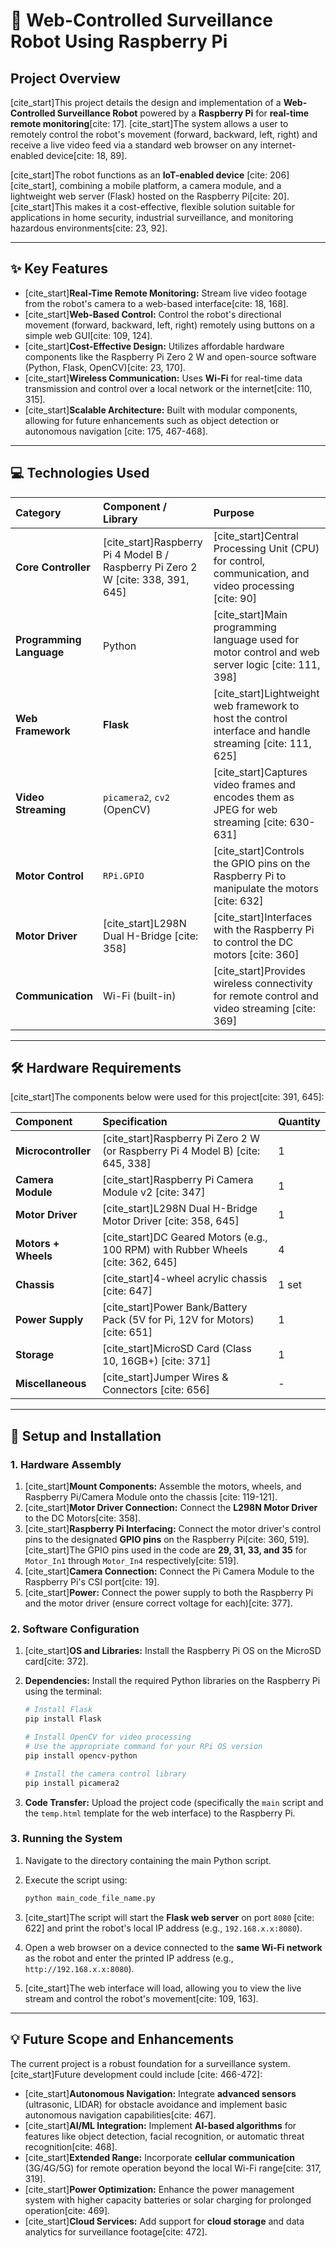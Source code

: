 # 🤖 Web-Controlled Surveillance Robot Using Raspberry Pi

## Project Overview

[cite_start]This project details the design and implementation of a **Web-Controlled Surveillance Robot** powered by a **Raspberry Pi** for **real-time remote monitoring**[cite: 17]. [cite_start]The system allows a user to remotely control the robot's movement (forward, backward, left, right) and receive a live video feed via a standard web browser on any internet-enabled device[cite: 18, 89].

[cite_start]The robot functions as an **IoT-enabled device** [cite: 206][cite_start], combining a mobile platform, a camera module, and a lightweight web server (Flask) hosted on the Raspberry Pi[cite: 20]. [cite_start]This makes it a cost-effective, flexible solution suitable for applications in home security, industrial surveillance, and monitoring hazardous environments[cite: 23, 92].

---

## ✨ Key Features

* [cite_start]**Real-Time Remote Monitoring:** Stream live video footage from the robot's camera to a web-based interface[cite: 18, 168].
* [cite_start]**Web-Based Control:** Control the robot's directional movement (forward, backward, left, right) remotely using buttons on a simple web GUI[cite: 109, 124].
* [cite_start]**Cost-Effective Design:** Utilizes affordable hardware components like the Raspberry Pi Zero 2 W and open-source software (Python, Flask, OpenCV)[cite: 23, 170].
* [cite_start]**Wireless Communication:** Uses **Wi-Fi** for real-time data transmission and control over a local network or the internet[cite: 110, 315].
* [cite_start]**Scalable Architecture:** Built with modular components, allowing for future enhancements such as object detection or autonomous navigation [cite: 175, 467-468].

---

## 💻 Technologies Used

| Category | Component / Library | Purpose |
| :--- | :--- | :--- |
| **Core Controller** | [cite_start]Raspberry Pi 4 Model B / Raspberry Pi Zero 2 W [cite: 338, 391, 645] | [cite_start]Central Processing Unit (CPU) for control, communication, and video processing [cite: 90] |
| **Programming Language** | Python | [cite_start]Main programming language used for motor control and web server logic [cite: 111, 398] |
| **Web Framework** | **Flask** | [cite_start]Lightweight web framework to host the control interface and handle streaming [cite: 111, 625] |
| **Video Streaming** | `picamera2`, `cv2` (OpenCV) | [cite_start]Captures video frames and encodes them as JPEG for web streaming [cite: 630-631] |
| **Motor Control** | `RPi.GPIO` | [cite_start]Controls the GPIO pins on the Raspberry Pi to manipulate the motors [cite: 632] |
| **Motor Driver** | [cite_start]L298N Dual H-Bridge [cite: 358] | [cite_start]Interfaces with the Raspberry Pi to control the DC motors [cite: 360] |
| **Communication** | Wi-Fi (built-in) | [cite_start]Provides wireless connectivity for remote control and video streaming [cite: 369] |

---

## 🛠️ Hardware Requirements

[cite_start]The components below were used for this project[cite: 391, 645]:

| Component | Specification | Quantity |
| :--- | :--- | :--- |
| **Microcontroller** | [cite_start]Raspberry Pi Zero 2 W (or Raspberry Pi 4 Model B) [cite: 645, 338] | 1 |
| **Camera Module** | [cite_start]Raspberry Pi Camera Module v2 [cite: 347] | 1 |
| **Motor Driver** | [cite_start]L298N Dual H-Bridge Motor Driver [cite: 358, 645] | 1 |
| **Motors + Wheels** | [cite_start]DC Geared Motors (e.g., 100 RPM) with Rubber Wheels [cite: 362, 645] | 4 |
| **Chassis** | [cite_start]4-wheel acrylic chassis [cite: 647] | 1 set |
| **Power Supply** | [cite_start]Power Bank/Battery Pack (5V for Pi, 12V for Motors) [cite: 651] | 1 |
| **Storage** | [cite_start]MicroSD Card (Class 10, 16GB+) [cite: 371] | 1 |
| **Miscellaneous** | [cite_start]Jumper Wires & Connectors [cite: 656] | - |

---

## 🚀 Setup and Installation

### 1. Hardware Assembly

1.  [cite_start]**Mount Components:** Assemble the motors, wheels, and Raspberry Pi/Camera Module onto the chassis [cite: 119-121].
2.  [cite_start]**Motor Driver Connection:** Connect the **L298N Motor Driver** to the DC Motors[cite: 358].
3.  [cite_start]**Raspberry Pi Interfacing:** Connect the motor driver's control pins to the designated **GPIO pins** on the Raspberry Pi[cite: 360, 519]. [cite_start]The GPIO pins used in the code are **29, 31, 33, and 35** for `Motor_In1` through `Motor_In4` respectively[cite: 519].
4.  [cite_start]**Camera Connection:** Connect the Pi Camera Module to the Raspberry Pi's CSI port[cite: 19].
5.  [cite_start]**Power:** Connect the power supply to both the Raspberry Pi and the motor driver (ensure correct voltage for each)[cite: 377].

### 2. Software Configuration

1.  [cite_start]**OS and Libraries:** Install the Raspberry Pi OS on the MicroSD card[cite: 372].
2.  **Dependencies:** Install the required Python libraries on the Raspberry Pi using the terminal:

    ```bash
    # Install Flask
    pip install Flask

    # Install OpenCV for video processing
    # Use the appropriate command for your RPi OS version
    pip install opencv-python

    # Install the camera control library
    pip install picamera2
    ```

3.  **Code Transfer:** Upload the project code (specifically the `main` script and the `temp.html` template for the web interface) to the Raspberry Pi.

### 3. Running the System

1.  Navigate to the directory containing the main Python script.
2.  Execute the script using:

    ```bash
    python main_code_file_name.py
    ```

3.  [cite_start]The script will start the **Flask web server** on port `8080` [cite: 622] and print the robot's local IP address (e.g., `192.168.x.x:8080`).
4.  Open a web browser on a device connected to the **same Wi-Fi network** as the robot and enter the printed IP address (e.g., `http://192.168.x.x:8080`).
5.  [cite_start]The web interface will load, allowing you to view the live stream and control the robot's movement[cite: 109, 163].

---

## 💡 Future Scope and Enhancements

The current project is a robust foundation for a surveillance system. [cite_start]Future development could include [cite: 466-472]:

* [cite_start]**Autonomous Navigation:** Integrate **advanced sensors** (ultrasonic, LIDAR) for obstacle avoidance and implement basic autonomous navigation capabilities[cite: 467].
* [cite_start]**AI/ML Integration:** Implement **AI-based algorithms** for features like object detection, facial recognition, or automatic threat recognition[cite: 468].
* [cite_start]**Extended Range:** Incorporate **cellular communication** (3G/4G/5G) for remote operation beyond the local Wi-Fi range[cite: 317, 319].
* [cite_start]**Power Optimization:** Enhance the power management system with higher capacity batteries or solar charging for prolonged operation[cite: 469].
* [cite_start]**Cloud Services:** Add support for **cloud storage** and data analytics for surveillance footage[cite: 472].
